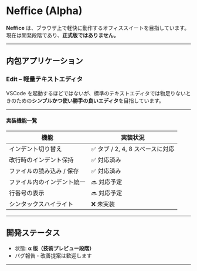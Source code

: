 # Neffice (Alpha)

**Neffice** は、ブラウザ上で軽快に動作するオフィススイートを目指しています。
現在は開発段階であり、**正式版ではありません。**

---

## 内包アプリケーション

### Edit – 軽量テキストエディタ

VSCode を起動するほどではないが、標準のテキストエディタでは物足りないときのための**シンプルかつ使い勝手の良いエディタ**を目指しています。

---

#### 実装機能一覧

| 機能                       | 実装状況                         |
| -------------------------- | -------------------------------- |
| インデント切り替え         | ✅ タブ / 2, 4, 8 スペースに対応 |
| 改行時のインデント保持     | ✅ 対応済み                      |
| ファイルの読み込み / 保存  | ✅ 対応済み                      |
| ファイル内のインデント統一 | 🔜 対応予定                      |
| 行番号の表示               | 🔜 対応予定                      |
| シンタックスハイライト     | ❌ 未実装                        |

---

## 開発ステータス

-   状態: **α 版（技術プレビュー段階）**
-   バグ報告・改善提案は歓迎します

---
